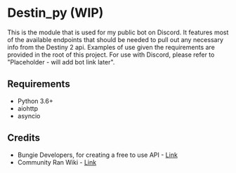 # Destin_py (WIP)
This is the module that is used for my public bot on Discord. It features most of the available endpoints that should be needed to pull out any necessary info from the Destiny 2 api. Examples of use given the requirements are provided in the root of this project. 
For use with Discord, please refer to "Placeholder - will add bot link later".

## Requirements
- Python 3.6+
- aiohttp
- asyncio

## Credits
- Bungie Developers, for creating a free to use API - [Link](https://github.com/Bungie-net/api)
- Community Ran Wiki - [Link](https://github.com/DestinyDevs/BungieNetPlatform)
